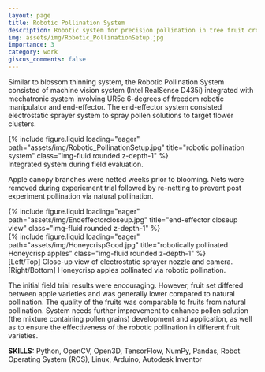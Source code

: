```yaml
---
layout: page
title: Robotic Pollination System
description: Robotic system for precision pollination in tree fruit crops.
img: assets/img/Robotic_PollinationSetup.jpg
importance: 3
category: work
giscus_comments: false
---
```


Similar to blossom thinning system, the Robotic Pollination System consisted of machine vision system (Intel RealSense D435i) integrated with mechatronic system involving UR5e 6-degrees of freedom robotic manipulator and end-effector. The end-effector system consisted electrostatic sprayer system to spray pollen solutions to target flower clusters.


<div class="row justify-content-sm-center">
    <div class="col-sm-8 mt-3 mt-md-0">
        {% include figure.liquid loading="eager" path="assets/img/Robotic_PollinationSetup.jpg" title="robotic pollination system" class="img-fluid rounded z-depth-1" %}
    </div>
</div>
<div class="caption">
    Integrated system during field evaluation.
</div>

Apple canopy branches were netted weeks prior to blooming. Nets were removed during experiement trial followed by re-netting to prevent post experiment pollination via natural pollination.

<div class="row">
    <div class="col-sm-6 mt-3 mt-md-0">
        {% include figure.liquid loading="eager" path="assets/img/Endeffectorcloseup.jpg" title="end-effector closeup view" class="img-fluid rounded z-depth-1" %}
    </div>
    <div class="col-sm-6 mt-3 mt-md-0">
        {% include figure.liquid loading="eager" path="assets/img/HoneycrispGood.jpg" title="robotically pollinated Honeycrisp apples" class="img-fluid rounded z-depth-1" %}
    </div>
</div>
<div class="caption">
    [Left/Top] Close-up view of electrostatic sprayer nozzle and camera. [Right/Bottom] Honeycrisp apples pollinated via robotic pollination.
</div>


The initial field trial results were encouraging. However, fruit set differed between apple varieties and was generally lower compared to natural pollination. The quality of the fruits was comparable to fruits from natural pollination. System needs further improvement to enhance pollen solution (the mixture containing pollen grains) development and application, as well as to ensure the effectiveness of the robotic pollination in different fruit varieties.

**SKILLS:** Python, OpenCV, Open3D, TensorFlow, NumPy, Pandas, Robot Operating System (ROS), Linux, Arduino, Autodesk Inventor